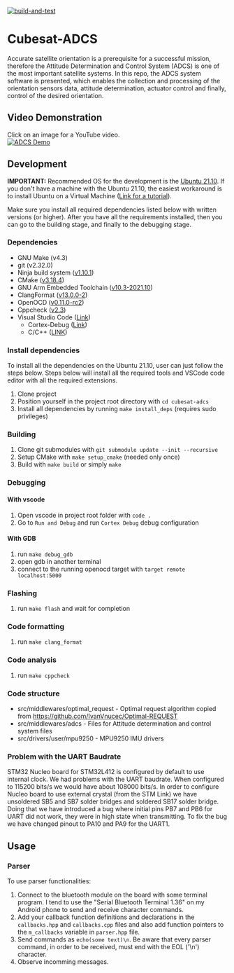 [![build-and-test](https://github.com/IvanVnucec/cubesat-adcs/actions/workflows/build_and_test.yml/badge.svg)](https://github.com/IvanVnucec/cubesat-adcs/actions/workflows/build_and_test.yml)

# Cubesat-ADCS
Accurate satellite orientation is a prerequisite for a successful mission, therefore the Attitude Determination and Control System (ADCS) is one of the most important satellite systems. In this repo, the ADCS system software is presented, which enables the collection and processing of the orientation sensors data, attitude determination, actuator control and finally, control of the desired orientation.

## Video Demonstration
Click on an image for a YouTube video.<br>
[![ADCS Demo](http://img.youtube.com/vi/CTYEpx-xjxo/0.jpg)](http://www.youtube.com/watch?v=CTYEpx-xjxo "Cubesat ADCS demo")

## Development
 <b>IMPORTANT:</b> Recommended OS for the development is the [Ubuntu 21.10](https://ubuntu.com/download/desktop). If you don't have a machine with the Ubuntu 21.10, the easiest workaround is to install Ubuntu on a Virtual Machine ([Link for a tutorial](https://www.youtube.com/watch?v=0CgNfilnJPY)).
<p>Make sure you install all required dependencies listed below with written versions (or higher). After you have all the requirements installed, then you can go to the building stage, and finally to the debugging stage.</p>

### Dependencies
- GNU Make (v4.3)
- git (v2.32.0)
- Ninja build system ([v1.10.1](https://github.com/ninja-build/ninja/releases/tag/v1.10.1))
- CMake ([v3.18.4](https://github.com/Kitware/CMake/releases/tag/v3.18.4))
- GNU Arm Embedded Toolchain ([v10.3-2021.10](https://developer.arm.com/tools-and-software/open-source-software/developer-tools/gnu-toolchain/gnu-rm/downloads))
- ClangFormat ([v13.0.0-2](https://github.com/llvm/llvm-project/releases/tag/llvmorg-12.0.0))
- OpenOCD ([v0.11.0-rc2](https://github.com/xpack-dev-tools/openocd-xpack/releases))
- Cppcheck ([v2.3](https://cppcheck.sourceforge.io/#download))
- Visual Studio Code ([Link](https://code.visualstudio.com/download))
    - Cortex-Debug ([Link](https://marketplace.visualstudio.com/items?itemName=marus25.cortex-debug))
    - C/C++ ([LINK](https://marketplace.visualstudio.com/items?itemName=ms-vscode.cpptools))

### Install dependencies
To install all the dependencies on the Ubuntu 21.10, user can just follow the steps below. Steps below will install all the required tools and VSCode code editor with all the required extensions.
1. Clone project 
2. Position yourself in the project root directory with `cd cubesat-adcs`
3. Install all dependencies by running `make install_deps` (requires sudo privileges)

### Building
1. Clone git submodules with `git submodule update --init --recursive`
2. Setup CMake with `make setup_cmake` (needed only once)
3. Build with `make build` or simply `make`

### Debugging
#### With vscode
1. Open vscode in project root folder with `code .`
2. Go to `Run and Debug` and run `Cortex Debug` debug configuration
#### With GDB
1. run `make debug_gdb`
2. open gdb in another terminal
3. connect to the running openocd target with `target remote localhost:5000`

### Flashing
1. run `make flash` and wait for completion

### Code formatting
1. run `make clang_format`

### Code analysis
1. run `make cppcheck`

### Code structure
- src/middlewares/optimal_request - Optimal request algorithm copied from https://github.com/IvanVnucec/Optimal-REQUEST
- src/middlewares/adcs - Files for Attitude determination and control system files
- src/drivers/user/mpu9250 - MPU9250 IMU drivers

### Problem with the UART Baudrate
STM32 Nucleo board for STM32L412 is configured by default to use internal clock. We had problems with the UART baudrate. When configured to 115200 bits/s we would have about 108000 bits/s. In order to configure Nucleo board to use external crystal (from the STM Link) we have unsoldered SB5 and SB7 solder bridges and soldered SB17 solder bridge. Doing that we have introduced a bug where initial pins PB7 and PB6 for UART did not work, they were in high state when transmitting. To fix the bug we have changed pinout to PA10 and PA9 for the UART1. 
	
## Usage
### Parser
To use parser functionalities:
1. Connect to the bluetooth module on the board with some terminal program. I tend to use the "Serial Bluetooth Terminal 1.36" on my Android phone to send and receive character commands. 
2. Add your callback function definitions and declarations in the `callbacks.hpp` and `callbacks.cpp` files and also add function pointers to the `m_callbacks` variable in `parser.hpp` file.
3. Send commands as `echo(some text)\n`. Be aware that every parser command, in order to be received, must end with the EOL ('\n') character.
4. Observe incomming messages.
